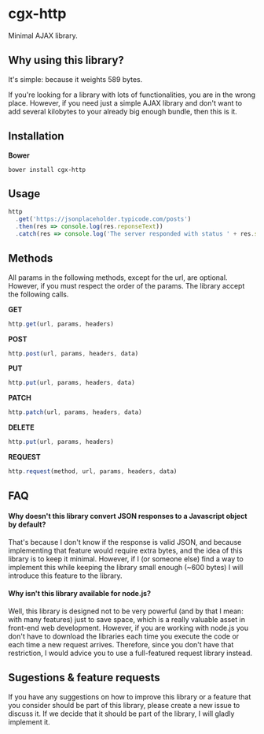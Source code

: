 # cgx-http

Minimal AJAX library.


## Why using this library?
It's simple: because it weights 589 bytes.

If you're looking for a library with lots of functionalities, you are in the wrong place. However, if you need just a simple AJAX library and don't want to add several kilobytes to your already big enough bundle, then this is it.


## Installation

**Bower**
```
bower install cgx-http
```


## Usage
~~~javascript
http
  .get('https://jsonplaceholder.typicode.com/posts')
  .then(res => console.log(res.reponseText))
  .catch(res => console.log('The server responded with status ' + res.status));
~~~

## Methods

All params in the following methods, except for the url, are optional. However, if you must respect the order of the params. The library accept the following calls.

**GET**
~~~javascript
http.get(url, params, headers)
~~~

**POST**
~~~javascript
http.post(url, params, headers, data)
~~~

**PUT**
~~~javascript
http.put(url, params, headers, data)
~~~

**PATCH**
~~~javascript
http.patch(url, params, headers, data)
~~~

**DELETE**
~~~javascript
http.put(url, params, headers)
~~~

**REQUEST**
~~~javascript
http.request(method, url, params, headers, data)
~~~


## FAQ

#### Why doesn't this library convert JSON responses to a Javascript object by default?
That's because I don't know if the response is valid JSON, and because implementing that feature would require extra bytes, and the idea of this library is to keep it minimal. However, if I (or someone else) find a way to implement this while keeping the library small enough (~600 bytes) I will introduce this feature to the library.

#### Why isn't this library available for node.js?
Well, this library is designed not to be very powerful (and by that I mean: with many features) just to save space, which is a really valuable asset in front-end web development. However, if you are working with node.js you don't have to download the libraries each time you execute the code or each time a new request arrives. Therefore, since you don't have that restriction, I would advice you to use a full-featured request library instead.


## Sugestions & feature requests

If you have any suggestions on how to improve this library or a feature that you consider should be part of this library, please create a new issue to discuss it. If we decide that it should be part of the library, I will gladly implement it.
